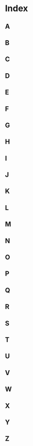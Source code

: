 # Index

## A


## B


## C


## D


## E


## F


## G


## H


## I


## J


## K


## L


## M


## N


## O


## P


## Q


## R


## S


## T


## U


## V


## W


## X


## Y


## Z
